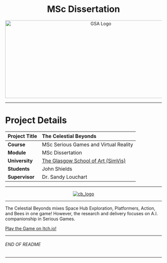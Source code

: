 <h1 align="center">MSc Dissertation</h1>

<a href="https://www.gsa.ac.uk/" >
<p align="center"><img src="https://d4ya733yr7s0y.cloudfront.net/images/made/images/uploads/general/Uni-logo-GSA_730_290_80.jpg"
alt="GSA Logo" width="600" height="250"/>
</p></a>

***

# Project Details
| **Project Title** | The Celestial Beyonds |
| :------------- |:-------------|
| **Course**               | MSc Serious Games and Virtual Reality |
| **Module**               | MSc Dissertation |
| **University**           | [The Glasgow School of Art (SimVis)](https://www.gsa.ac.uk/) |
| **Students**             | John Shields |
| **Supervisor**           | Dr. Sandy Louchart |

***

<a href="https://github.com/johnshields/celestial-beyonds" >
<p align="center"><img src="https://i.ibb.co/FgPfn9Y/cover-full.png"
alt="cb_logo" width="auto" height="auto"/>
</p></a>

***
The Celestial Beyonds mixes Space Hub Exploration, Platformers, Action, and Bees in one game! However, the research and delivery focuses on A.I. companionship in Serious Games.

[Play the Game on Itch.io!](https://shieldsdev.itch.io/the-celestial-beyonds-td)
***

###### END OF README

***
